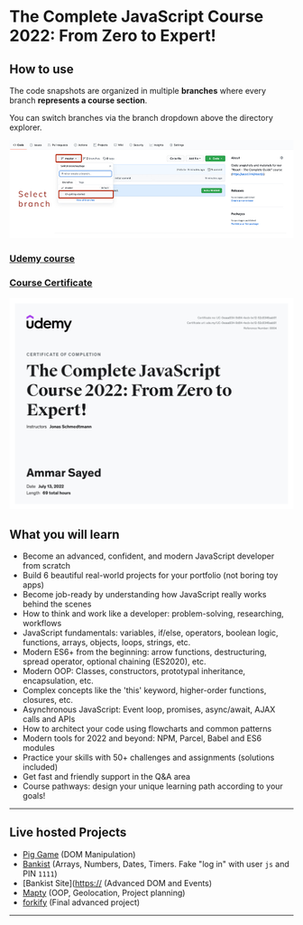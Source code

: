 # The Complete JavaScript Course 2022: From Zero to Expert!

## How to use

The code snapshots are organized in multiple **branches** where every branch **represents a course section**.

You can switch branches via the branch dropdown above the directory explorer.

![Click on the branch dropdown and then select the appropriate branch for the course section you're looking for](./selecting-a-branch.jpg)


### [Udemy course](https://www.udemy.com/course/the-complete-javascript-course/)

### [Course Certificate](https://www.udemy.com/certificate/UC-0eaaa934-9d84-4ecb-bc12-52c8346aab91/)
![](./javascript.jpg)

## What you will learn

- Become an advanced, confident, and modern JavaScript developer from scratch
- Build 6 beautiful real-world projects for your portfolio (not boring toy apps)
- Become job-ready by understanding how JavaScript really works behind the scenes
- How to think and work like a developer: problem-solving, researching, workflows
- JavaScript fundamentals: variables, if/else, operators, boolean logic, functions, arrays, objects, loops, strings, etc.
- Modern ES6+ from the beginning: arrow functions, destructuring, spread operator, optional chaining (ES2020), etc.
- Modern OOP: Classes, constructors, prototypal inheritance, encapsulation, etc.
- Complex concepts like the 'this' keyword, higher-order functions, closures, etc.
- Asynchronous JavaScript: Event loop, promises, async/await, AJAX calls and APIs
- How to architect your code using flowcharts and common patterns
- Modern tools for 2022 and beyond: NPM, Parcel, Babel and ES6 modules
- Practice your skills with 50+ challenges and assignments (solutions included)
- Get fast and friendly support in the Q&A area
- Course pathways: design your unique learning path according to your goals!

---

## Live hosted Projects

- [Pig Game](https://ammar-pig-game.netlify.app/) (DOM Manipulation)
- [Bankist](https://ammar-bankist-app.netlify.app/) (Arrays, Numbers, Dates, Timers. Fake "log in" with user `js` and PIN `1111`)
- [Bankist Site]([https://](https://ammar-bankist-site.netlify.app/) (Advanced DOM and Events)
- [Mapty](https://ammar-mapty-site.netlify.app/) (OOP, Geolocation, Project planning)
- [forkify](https://ammar-forkify-app.netlify.app) (Final advanced project)

---
